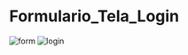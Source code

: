 # Formulario_Tela_Login

![form](https://user-images.githubusercontent.com/106494649/229120195-20f5396f-25a3-47e1-ad08-49b351237952.png)
![login](https://user-images.githubusercontent.com/106494649/229120203-cd8fc6db-3c78-4249-802b-0f0eec74bcb4.png)
